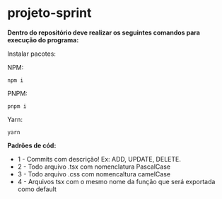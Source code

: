 # projeto-sprint

**Dentro do repositório deve realizar os seguintes comandos para execução do programa:**

Instalar pacotes:

NPM:

    npm i

PNPM:

    pnpm i

Yarn:

    yarn


**Padrões de cód:** 
- 1 - Commits com descrição! Ex: ADD, UPDATE, DELETE.
- 2 - Todo arquivo .tsx com nomenclatura PascalCase
- 3 - Todo arquivo .css com nomencaltura camelCase
- 4 - Arquivos tsx com o mesmo nome da função que será exportada como default 
